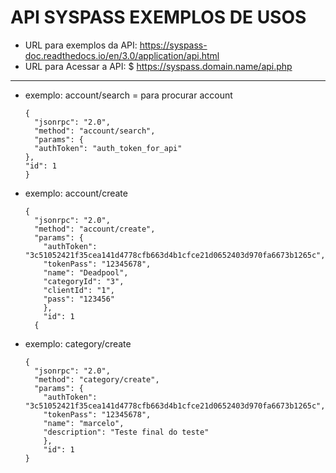 # API SYSPASS EXEMPLOS DE USOS

- URL para exemplos da API: https://syspass-doc.readthedocs.io/en/3.0/application/api.html
- URL para Acessar a API:   $ https://syspass.domain.name/api.php
---

- exemplo: account/search =  para procurar account

      {
        "jsonrpc": "2.0",
        "method": "account/search",
        "params": {
        "authToken": "auth_token_for_api"
      },
      "id": 1
      }


- exemplo: account/create

      {
        "jsonrpc": "2.0",
        "method": "account/create",
        "params": {
          "authToken": "3c51052421f35cea141d4778cfb663d4b1cfce21d0652403d970fa6673b1265c",
          "tokenPass": "12345678",
          "name": "Deadpool",
          "categoryId": "3",
          "clientId": "1",
          "pass": "123456"
          },
          "id": 1
        {

- exemplo: category/create

      {
        "jsonrpc": "2.0",
        "method": "category/create",
        "params": {
          "authToken": "3c51052421f35cea141d4778cfb663d4b1cfce21d0652403d970fa6673b1265c",
          "tokenPass": "12345678",
          "name": "marcelo",
          "description": "Teste final do teste"
          },
          "id": 1
      }
